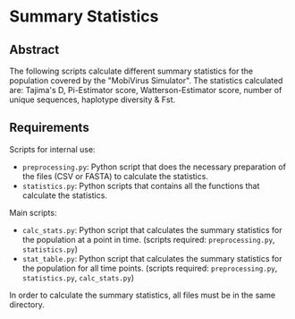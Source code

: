 # Summary Statistics

## Abstract

The following scripts calculate different summary statistics for the population covered by the "MobiVirus Simulator". The statistics calculated are: Tajima's D, Pi-Estimator score, Watterson-Estimator score, number of unique sequences, haplotype diversity & Fst. 

## Requirements

Scripts for internal use:
- `preprocessing.py`:  Python script that does the necessary preparation of the files (CSV or FASTA) to calculate the statistics.
- `statistics.py`: Python scripts that contains all the functions that calculate the statistics.

Main scripts:
- `calc_stats.py`: Python script that calculates the summary statistics for the population at a point in time. (scripts required: `preprocessing.py`, `statistics.py`)
- `stat_table.py`: Python script that calculates the summary statistics for the population for all time points. (scripts required: `preprocessing.py`, `statistics.py`, `calc_stats.py`)

In order to calculate the summary statistics, all files must be in the same directory. 

